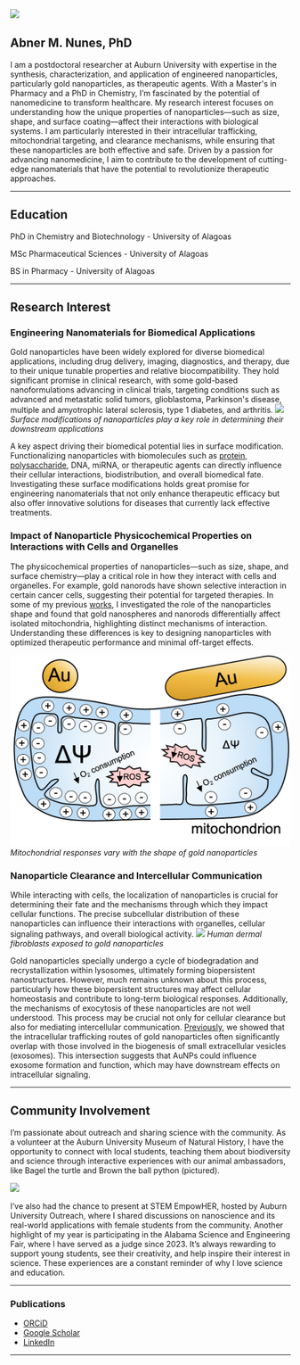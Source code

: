 <img src="images/Main1.png?raw=true"/>

## Abner M. Nunes, PhD

I am a postdoctoral researcher at Auburn University with expertise in the synthesis, characterization, and application of engineered nanoparticles, particularly gold nanoparticles, as therapeutic agents. With a Master's in Pharmacy and a PhD in Chemistry, I’m fascinated by the potential of nanomedicine to transform healthcare. My research interest focuses on understanding how the unique properties of nanoparticles—such as size, shape, and surface coating—affect their interactions with biological systems. I am particularly interested in their intracellular trafficking, mitochondrial targeting, and clearance mechanisms, while ensuring that these nanoparticles are both effective and safe.
Driven by a passion for advancing nanomedicine, I aim to contribute to the development of cutting-edge nanomaterials that have the potential to revolutionize therapeutic approaches.

---
## Education

PhD in Chemistry and Biotechnology - University of Alagoas

MSc Pharmaceutical Sciences - University of Alagoas

BS in Pharmacy - University of Alagoas

---

## Research Interest
### Engineering Nanomaterials for Biomedical Applications
Gold nanoparticles have been widely explored for diverse biomedical applications, including drug delivery, imaging, diagnostics, and therapy, due to their unique tunable properties and relative biocompatibility. They hold significant promise in clinical research, with some  gold-based nanoformulations advancing in clinical trials, targeting conditions such as advanced and metastatic solid tumors, glioblastoma, Parkinson's disease, multiple and amyotrophic lateral sclerosis, type 1 diabetes, and arthritis.
<img src="images/Main55.png?raw=true"/>
<i>Surface modifications of nanoparticles play a key role in determining their downstream applications</i>

A key aspect driving their biomedical potential lies in surface modification. Functionalizing nanoparticles with biomolecules such as [protein](https://doi.org/10.1016/j.tox.2018.12.002), [polysaccharide](https://doi.org/10.1016/j.ijbiomac.2021.06.172), DNA, miRNA, or therapeutic agents can directly influence their cellular interactions, biodistribution, and overall biomedical fate. Investigating these surface modifications holds great promise for engineering nanomaterials that not only enhance therapeutic efficacy but also offer innovative solutions for diseases that currently lack effective treatments.

### Impact of Nanoparticle Physicochemical Properties on Interactions with Cells and Organelles

The physicochemical properties of nanoparticles—such as size, shape, and surface chemistry—play a critical role in how they interact with cells and organelles. For example, gold nanorods have shown selective interaction in certain cancer cells, suggesting their potential for targeted therapies. In some of my previous [works](https://doi.org/10.1007/s11051-022-05410-w), I investigated the role of the nanoparticles shape and found that gold nanospheres and nanorods differentially affect isolated mitochondria, highlighting distinct mechanisms of interaction. Understanding these differences is key to designing nanoparticles with optimized therapeutic performance and minimal off-target effects.

<img src="images/Main44.png?raw=true"/>
<i>Mitochondrial responses vary with the shape of gold nanoparticles</i>

### Nanoparticle Clearance and Intercellular Communication

While interacting with cells, the localization of nanoparticles is crucial for determining their fate and the mechanisms through which they impact cellular functions. The precise subcellular distribution of these nanoparticles can influence their interactions with organelles, cellular signaling pathways, and overall biological activity.
<img src="images/Main22.png?raw=true"/>
<i>Human dermal fibroblasts exposed to gold nanoparticles</i>

Gold nanoparticles specially undergo a cycle of biodegradation and recrystallization within lysosomes, ultimately forming biopersistent nanostructures. However, much remains unknown about this process, particularly how these biopersistent structures may affect cellular homeostasis and contribute to long-term biological responses. Additionally, the mechanisms of exocytosis of these nanoparticles are not well understood. This process may be crucial not only for cellular clearance but also for mediating intercellular communication. [Previously](https://doi.org/10.1039/D2NA00694D), we showed that the intracellular trafficking routes of gold nanoparticles often significantly overlap with those involved in the biogenesis of small extracellular vesicles (exosomes). This intersection suggests that AuNPs could influence exosome formation and function, which may have downstream effects on intracellular signaling.

---
## Community Involvement

I’m passionate about outreach and sharing science with the community. As a volunteer at the Auburn University Museum of Natural History, I have the opportunity to connect with local students, teaching them about biodiversity and science through interactive experiences with our animal ambassadors, like Bagel the turtle and Brown the ball python (pictured). 

<img src="images/Outreach22.jpg?raw=true"/>

I’ve also had the chance to present at STEM EmpowHER, hosted by Auburn University Outreach, where I shared discussions on nanoscience and its real-world applications with female students from the community. Another highlight of my year is participating in the Alabama Science and Engineering Fair, where I have served as a judge since 2023. It’s always rewarding to support young students, see their creativity, and help inspire their interest in science. These experiences are a constant reminder of why I love science and education.

---

### Publications

- [ORCiD](https://orcid.org/0000-0002-4909-9713)
- [Google Scholar](https://scholar.google.com/citations?user=eSMn3acAAAAJ&hl=pt-BR)
- [LinkedIn](https://www.linkedin.com/in/ábner-magalhães-nunes-4a8870197/)

---
